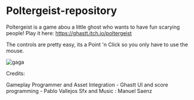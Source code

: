 # Poltergeist-repository
Poltergeist is a game abou a little ghost who wants to have fun scarying people!
Play it here: https://ghastt.itch.io/poltergeist

The controls are pretty easy, its a Point 'n Click  so you only have to use the mouse. 


![gaga](https://github.com/GastF/Poltergeist-repository/assets/113557950/3c9ef3d6-e926-419d-a2c2-0d5db434cc8c)

Credits:

Gameplay Programmer and Asset Integration - Ghastt
UI and score programming - Pablo Vallejos
Sfx and Music : Manuel Saenz

